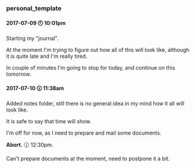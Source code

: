 ### personal_template

#### 2017-07-09 :clock10: 10:01pm

Starting my "journal".

At the moment I'm trying to figure out how all of this will look like, although it is quite late and I'm really tired.

In couple of minutes I'm going to stop for today, and continue on this tomorrow.


#### 2017-07-10  :clock1130: 11:38am

Added notes folder, still there is no general idea in my mind how it all will look like.

It is safe to say that time will show.

I'm off for now, as I need to prepare and mail some documents.

**Abort.**  :clock1230: 12:30pm.

Can't prepare documents at the moment, need to postpone it a bit.